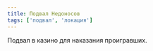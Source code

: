 ```yaml
---
title: Подвал Недоносов
tags: ['подвал', 'локация']
---
```


Подвал в казино для наказания проигравших.
